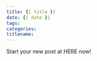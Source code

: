 ```yaml
---
title: {{ title }}
date: {{ date }}
tags:
categories:
titlename:
---
```

Start your new post at HERE now!  
